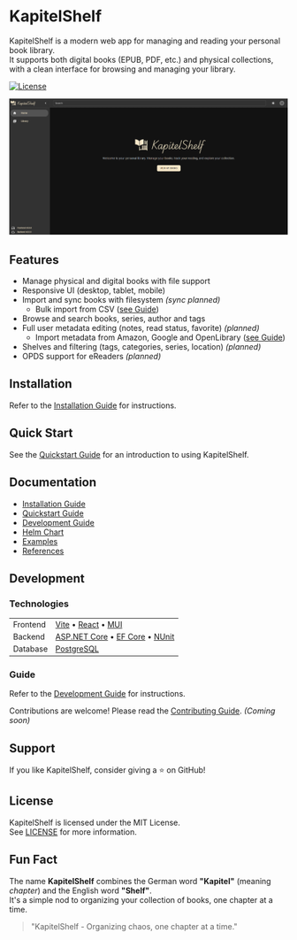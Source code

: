 # KapitelShelf

KapitelShelf is a modern web app for managing and reading your personal book library.  
It supports both digital books (EPUB, PDF, etc.) and physical collections, with a clean interface for browsing and managing your library.

[![License](https://img.shields.io/github/license/thomasmiller01/kapitelshelf?style=flat-square)](./LICENSE)

![Home Page](./docs/.attachments/home_page.png)

## Features

- Manage physical and digital books with file support
- Responsive UI (desktop, tablet, mobile)
- Import and sync books with filesystem _(sync planned)_
  - Bulk import from CSV ([see Guide](docs/references.md#import-in-bulk-from-csv))
- Browse and search books, series, author and tags
- Full user metadata editing (notes, read status, favorite) _(planned)_
  - Import metadata from Amazon, Google and OpenLibrary ([see Guide](docs/references.md#import-metadata-for-a-book))
- Shelves and filtering (tags, categories, series, location) _(planned)_
- OPDS support for eReaders _(planned)_

## Installation

Refer to the [Installation Guide](docs/installation.md) for instructions.

## Quick Start

See the [Quickstart Guide](docs/quickstart.md) for an introduction to using KapitelShelf.

## Documentation

- [Installation Guide](docs/installation.md)
- [Quickstart Guide](docs/quickstart.md)
- [Development Guide](docs/development.md)
- [Helm Chart](helm/kapitelshelf/README.md)
- [Examples](examples/README.md)
- [References](docs/references.md)

## Development

### Technologies

|          |                                                                                                                                                      |
| -------- | ---------------------------------------------------------------------------------------------------------------------------------------------------- |
| Frontend | [Vite](https://vitejs.dev/) • [React](https://react.dev/) • [MUI](https://mui.com/)                                                                  |
| Backend  | [ASP.NET Core](https://learn.microsoft.com/en-us/aspnet/core/) • [EF Core](https://learn.microsoft.com/en-us/ef/core/) • [NUnit](https://nunit.org/) |
| Database | [PostgreSQL](https://www.postgresql.org/)                                                                                                            |

### Guide

Refer to the [Development Guide](docs/development.md) for instructions.

Contributions are welcome! Please read the [Contributing Guide](./CONTRIBUTING.md). _(Coming soon)_

## Support

If you like KapitelShelf, consider giving a ⭐ on GitHub!

## License

KapitelShelf is licensed under the MIT License.  
See [LICENSE](./LICENSE) for more information.

## Fun Fact

The name **KapitelShelf** combines the German word **"Kapitel"** (meaning _chapter_) and the English word **"Shelf"**.  
It's a simple nod to organizing your collection of books, one chapter at a time.

> "KapitelShelf - Organizing chaos, one chapter at a time."
